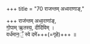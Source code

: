 +++
title = "70 राजन्तम् अध्वराणाङ्,"

+++
राज॑न्तम् अध्व॒राणा॑ङ्,  
गो॒पाम् ऋ॒तस्य॒, दीदि॑विम् ।  
वर्ध॑मान॒ँ॒ स्वे दमे॑+++(=गृहे)+++ ॥